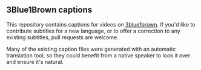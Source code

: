 ## 3Blue1Brown captions

This repository contains captions for videos on [3blue1brown](https://www.youtube.com/3blue1brown).
If you'd like to contribute subtitles for a new language, or to offer a correction to any existing subtitles, pull requests are welcome.

Many of the existing caption files were generated with an automatic translation tool, so they could benefit from a native speaker to look it over and ensure it's natural.
